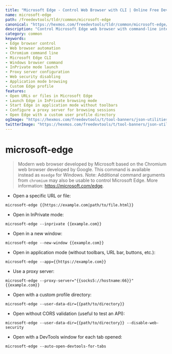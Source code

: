 ```yaml
---
title: "Microsoft Edge - Control Web Browser with CLI | Online Free DevTools by Hexmos"
name: microsoft-edge
path: /freedevtools/tldr/common/microsoft-edge
canonical: "https://hexmos.com/freedevtools/tldr/common/microsoft-edge/"
description: "Control Microsoft Edge web browser with command-line interface. Automate browsing tasks, launch in private mode, and configure proxy settings. Free online tool, no registration required."
category: common
keywords:
- Edge browser control
- Web browser automation
- Chromium command line
- Microsoft Edge CLI
- Windows browser command
- InPrivate mode launch
- Proxy server configuration
- Web security disabling
- Application mode browsing
- Custom Edge profile
features:
- Open URLs or files in Microsoft Edge
- Launch Edge in InPrivate browsing mode
- Start Edge in application mode without toolbars
- Configure a proxy server for browsing sessions
- Open Edge with a custom user profile directory
ogImage: "https://hexmos.com/freedevtools/t/tool-banners/json-utilities-banner.png"
twitterImage: "https://hexmos.com/freedevtools/t/tool-banners/json-utilities-banner.png"
---
```


# microsoft-edge

> Modern web browser developed by Microsoft based on the Chromium web browser developed by Google.
> This command is available instead as `msedge` for Windows.
> Note: Additional command arguments from `chromium` may also be usable to control Microsoft Edge.
> More information: <https://microsoft.com/edge>.

- Open a specific URL or file:

`microsoft-edge {{https://example.com|path/to/file.html}}`

- Open in InPrivate mode:

`microsoft-edge --inprivate {{example.com}}`

- Open in a new window:

`microsoft-edge --new-window {{example.com}}`

- Open in application mode (without toolbars, URL bar, buttons, etc.):

`microsoft-edge --app={{https://example.com}}`

- Use a proxy server:

`microsoft-edge --proxy-server="{{socks5://hostname:66}}" {{example.com}}`

- Open with a custom profile directory:

`microsoft-edge --user-data-dir={{path/to/directory}}`

- Open without CORS validation (useful to test an API):

`microsoft-edge --user-data-dir={{path/to/directory}} --disable-web-security`

- Open with a DevTools window for each tab opened:

`microsoft-edge --auto-open-devtools-for-tabs`
